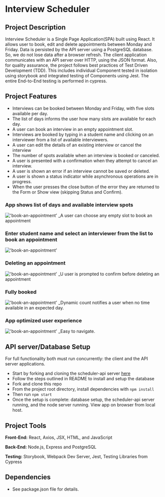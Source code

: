 # Interview Scheduler
## Project Description

Interview Scheduler is a Single Page Application(SPA) built using React. It allows user to book, edit and delete appointments between Monday and Friday. 
Data is persisted by the API server using a PostgreSQL database. So, we do not lose data after a browser refresh. The client application communicates with an API server over HTTP, using the JSON format.
Also, for quality assurance, the project follows best practices of Test Driven Development (TDD). This includes individual Component tested in isolation using storybook and integrated testing of Components using Jest. The entire End-to-End testing is performed in cypress.

## Project Features
- Interviews can be booked between Monday and Friday, with five slots available per day.
- The list of days informs the user how many slots are available for each day.
- A user can book an interview in an empty appointment slot.
- Interviews are booked by typing in a student name and clicking on an interviewer from a list of available interviewers.
- A user can edit the details of an existing interview or cancel the interview
- The number of spots available when an interview is booked or canceled.
- A user is presented with a confirmation when they attempt to cancel an interview.
- A user is shown an error if an interview cannot be saved or deleted.
- A user is shown a status indicator while asynchronous operations are in progress.
- When the user presses the close button of the error they are returned to the Form or Show view (skipping Status and Confirm).


### App shows list of days and available interview spots
!['book-an-appointment']()
_A user can choose any empty slot to book an appointment

### Enter student name and select an interviewer from the list to book an appointment
!['book-an-appointment']()

### Deleting an appointment
!['book-an-appointment']()
_U user is prompted to confirm before deleting an appointment

### Fully booked
!['book-an-appointment']()
_Dynamic count notifies a user when no time available in an expected day.

### App optimized user experience
!['book-an-appointment']()
_Easy to navigate.


## API server/Database Setup

For full functionality both must run concurrently: the client and the API server applications.
- Start by forking and cloning the scheduler-api server [here](https://github.com/lighthouse-labs/scheduler-api)
- Follow the steps outlined in README to install and setup the database
- Fork and clone this repo
- From the project root directory, install dependencies with `npm install`
- Then run `npm start`
- Once the setup is complete: database setup, the scheduler-api server running, and the node server running. View app on browser from local host.

## Project Tools

__Front-End:__ React, Axios, JSX, HTML, and JavaScript

__Back-End:__  Node.js, Express and PostgreSQL

__Testing:__ Storybook, Webpack Dev Server, Jest, Testing Libraries from Cypress

## Dependencies
- See package.json file for details.
